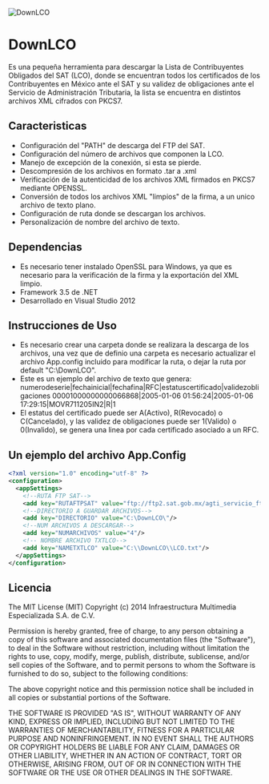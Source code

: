 ![DownLCO](https://virtualcfdi.com/img/logo404.png)

# DownLCO
Es una pequeña herramienta para descargar la Lista de Contribuyentes Obligados del SAT (LCO), donde se encuentran todos los certificados de los Contribuyentes en México ante el SAT y su validez de obligaciones ante el Servicio de Administración Tributaria, la lista se encuentra en distintos archivos XML cifrados con PKCS7.

## Caracteristicas

- Configuración del "PATH" de descarga del FTP del SAT.
- Configuración del número de archivos que componen la LCO.
- Manejo de excepción de la conexión, si esta se pierde.
- Descompresión de los archivos en formato .tar a .xml
- Verificación de la autenticidad de los archivos XML firmados en PKCS7 mediante OPENSSL.
- Conversión de todos los archivos XML "limpios" de la firma, a un unico archivo de texto plano.
- Configuración de ruta donde se descargan los archivos.
- Personalización de nombre del archivo de texto.

## Dependencias
- Es necesario tener instalado OpenSSL para Windows, ya que es necesario para la verificación de la firma y la exportación del XML limpio.
- Framework 3.5 de .NET
- Desarrollado en Visual Studio 2012

## Instrucciones de Uso
- Es necesario crear una carpeta donde se realizara la descarga de los archivos, una vez que de definio una carpeta es necesario actualizar el archivo App.config incluido para modificar la ruta, o dejar la ruta por default "C:\DownLCO\".
- Este es un ejemplo del archivo de texto que genera:
numerodeserie|fechainicial|fechafina|RFC|estatuscertificado|validezobligaciones
00001000000000066868|2005-01-06 01:56:24|2005-01-06 17:29:15|MOVR711205IN2|R|1
- El estatus del certificado puede ser A(Activo), R(Revocado) o C(Cancelado), y las validez de obligaciones puede ser 1(Valido) o 0(Invalido), se genera una linea por cada certificado asociado a un RFC.

## Un ejemplo del archivo App.Config

```xml
<?xml version="1.0" encoding="utf-8" ?>
<configuration>
  <appSettings>
    <!--RUTA FTP SAT-->
    <add key="RUTAFTPSAT" value="ftp://ftp2.sat.gob.mx/agti_servicio_ftp/cfds_ftp/LCO_"/>
    <!--DIRECTORIO A GUARDAR ARCHIVOS-->
    <add key="DIRECTORIO" value="C:\DownLCO\"/>
    <!--NUM ARCHIVOS A DESCARGAR-->
    <add key="NUMARCHIVOS" value="4"/>
    <!-- NOMBRE ARCHIVO TXTLCO-->
    <add key="NAMETXTLCO" value="C:\\DownLCO\\LCO.txt"/>
  </appSettings>
</configuration>
```

## Licencia
The MIT License (MIT)
Copyright (c) 2014 Infraestructura Multimedia Especializada S.A. de C.V.

Permission is hereby granted, free of charge, to any person obtaining a copy of this software and associated documentation files (the "Software"), to deal in the Software without restriction, including without limitation the rights to use, copy, modify, merge, publish, distribute, sublicense, and/or sell copies of the Software, and to permit persons to whom the Software is furnished to do so, subject to the following conditions:

The above copyright notice and this permission notice shall be included in all copies or substantial portions of the Software.

THE SOFTWARE IS PROVIDED "AS IS", WITHOUT WARRANTY OF ANY KIND, EXPRESS OR IMPLIED, INCLUDING BUT NOT LIMITED TO THE WARRANTIES OF MERCHANTABILITY, FITNESS FOR A PARTICULAR PURPOSE AND NONINFRINGEMENT. IN NO EVENT SHALL THE AUTHORS OR COPYRIGHT HOLDERS BE LIABLE FOR ANY CLAIM, DAMAGES OR OTHER LIABILITY, WHETHER IN AN ACTION OF CONTRACT, TORT OR OTHERWISE, ARISING FROM, OUT OF OR IN CONNECTION WITH THE SOFTWARE OR THE USE OR OTHER DEALINGS IN THE SOFTWARE.
